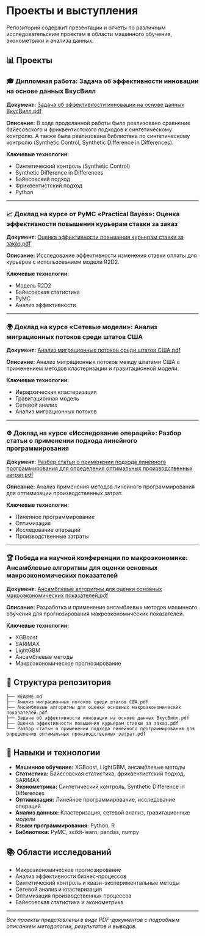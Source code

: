 # Проекты и выступления

Репозиторий содержит презентации и отчеты по различным исследовательским проектам в области машинного обучения, эконометрики и анализа данных.

## 📊 Проекты

### 🎓 Дипломная работа: Задача об эффективности инновации на основе данных ВкусВилл

**Документ:** [Задача об эффективности инновации на основе данных ВкусВилл.pdf](Задача%20об%20эффективности%20инновации%20на%20основе%20данных%20ВкусВилл.pdf)

**Описание:** В ходе проделанной работы было реализовано сравнение байесовского и фриквентистского подходов к синтетическому контролю. А также была реализована библиотека по синтетическому контролю (Synthetic Control, Synthetic Difference in Differences).

**Ключевые технологии:**
- Синтетический контроль (Synthetic Control)
- Synthetic Difference in Differences
- Байесовский подход
- Фриквентистский подход
- Python

---

### 📈 Доклад на курсе от PyMC «Practical Bayes»: Оценка эффективности повышения курьерам ставки за заказ

**Документ:** [Оценка эффективности повышения курьерам ставки за заказ.pdf](Оценка%20эффективности%20повышения%20курьерам%20ставки%20за%20заказ.pdf)

**Описание:** Исследование эффективности изменения ставки оплаты для курьеров с использованием модели R2D2.

**Ключевые технологии:**
- Модель R2D2
- Байесовская статистика
- PyMC
- Анализ эффективности

---

### 🌍 Доклад на курсе «Сетевые модели»: Анализ миграционных потоков среди штатов США

**Документ:** [Анализ миграционных потоков среди штатов США.pdf](Анализ%20миграционных%20потоков%20среди%20штатов%20США.pdf)

**Описание:** Анализ миграционных потоков между штатами США с применением методов кластеризации и гравитационной модели.

**Ключевые технологии:**
- Иерархическая кластеризация
- Гравитационная модель
- Сетевой анализ
- Анализ миграционных потоков

---

### ⚙️ Доклад на курсе «Исследование операций»: Разбор статьи о применении подхода линейного программирования

**Документ:** [Разбор статьи о применении подхода линейного программирования для определения оптимальных производственных затрат.pdf](Разбор%20статьи%20о%20применении%20подхода%20линейного%20программирования%20для%20определения%20оптимальных%20производственных%20затрат.pdf)

**Описание:** Анализ применения методов линейного программирования для оптимизации производственных затрат.

**Ключевые технологии:**
- Линейное программирование
- Оптимизация
- Исследование операций
- Производственные затраты

---

### 🏆 Победа на научной конференции по макроэкономике: Ансамблевые алгоритмы для оценки основных макроэкономических показателей

**Документ:** [Ансамблевые алгоритмы для оценки основных макроэкономических показателей.pdf](Ансамблевые%20алгоритмы%20для%20оценки%20основных%20макроэкономических%20показателей.pdf)

**Описание:** Разработка и применение ансамблевых методов машинного обучения для прогнозирования макроэкономических показателей.

**Ключевые технологии:**
- XGBoost
- SARIMAX
- LightGBM
- Ансамблевые методы
- Макроэкономическое прогнозирование

## 📁 Структура репозитория

```
├── README.md
├── Анализ миграционных потоков среди штатов США.pdf
├── Ансамблевые алгоритмы для оценки основных макроэкономических показателей.pdf
├── Задача об эффективности инновации на основе данных ВкусВилл.pdf
├── Оценка эффективности повышения курьерам ставки за заказ.pdf
└── Разбор статьи о применении подхода линейного программирования для определения оптимальных производственных затрат.pdf
```

## 🎯 Навыки и технологии

- **Машинное обучение:** XGBoost, LightGBM, ансамблевые методы
- **Статистика:** Байесовская статистика, фриквентистский подход, SARIMAX
- **Эконометрика:** Синтетический контроль, Synthetic Difference in Differences
- **Оптимизация:** Линейное программирование, исследование операций
- **Анализ данных:** Кластеризация, сетевой анализ, гравитационные модели
- **Языки программирования:** Python, R
- **Библиотеки:** PyMC, scikit-learn, pandas, numpy

## 📚 Области исследований

- Макроэкономическое прогнозирование
- Анализ эффективности бизнес-процессов
- Синтетический контроль и квази-экспериментальные методы
- Сетевой анализ и кластеризация
- Оптимизация производственных процессов
- Байесовская статистика и эконометрика

---

*Все проекты представлены в виде PDF-документов с подробным описанием методологии, результатов и выводов.*
